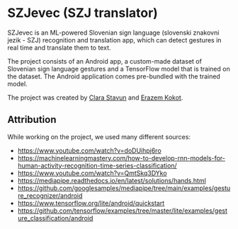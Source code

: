 # SZJevec (SZJ translator)

SZJevec is an ML-powered Slovenian sign language (slovenski znakovni jezik - SZJ) recognition and
translation app, which can detect gestures in real time and translate them to text.

The project consists of an Android app, a custom-made dataset of Slovenian sign language gestures
and a TensorFlow model that is trained on the dataset.
The Android application comes pre-bundled with the trained model.

The project was created by [Clara Stavun](https://github.com/cstavun) and
[Erazem Kokot](https://github.com/erazemk).

## Attribution

While working on the project, we used many different sources:

- https://www.youtube.com/watch?v=doDUihpj6ro
- https://machinelearningmastery.com/how-to-develop-rnn-models-for-human-activity-recognition-time-series-classification/
- https://www.youtube.com/watch?v=QmtSkq3DYko
- https://mediapipe.readthedocs.io/en/latest/solutions/hands.html
- https://github.com/googlesamples/mediapipe/tree/main/examples/gesture_recognizer/android
- https://www.tensorflow.org/lite/android/quickstart
- https://github.com/tensorflow/examples/tree/master/lite/examples/gesture_classification/android
